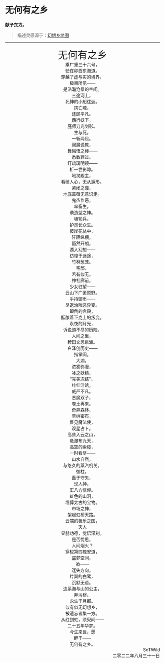 # 无何有之乡

**献予东方。**

> 描述灵感源于：[幻想乡地图](https://map.thwiki.cc/)

------

<center><font size = "6">无何有之乡</font></center>



<center>乘广重三十六号，</center>

<center>驶在卯酉东海道。</center>

<center>穿越了虚与实的境界，</center>

<center>极目所见——</center>

<center>是浩瀚沧桑的空间。</center>



<center>三途河上，</center>

<center>死神的小船往返。</center>

<center>携亡魂，</center>

<center>还顾平凡。</center>



<center>西行妖下，</center>

<center>庭师刀光剑影。</center>

<center>生与死，</center>

<center>一斩两段。</center>



<center>阎魔说教，</center>

<center>舞悔悟之棒——</center>

<center>悉数罪过。</center>

<center>盯琉璃明镜——</center>

<center>析一世影踪。</center>



<center>地灵殿主，</center>

<center>看破人心，无从遁形。</center>

<center>紧闭之瞳，</center>

<center>地底蔷薇无意识走。</center>



<center>鬼杰作恶，</center>

<center>率畜生，</center>

<center>袭造型之神。</center>

<center>埴轮兵，</center>

<center>护灵长众生。</center>



<center>彼岸花丛中，</center>

<center>阡陌纵横，</center>

<center>豁然开朗，</center>

<center>遁入幻想——</center>



<center>彷徨于迷途，</center>

<center>竹林葱茏。</center>

<center>宅邸，</center>

<center>若有似无。</center>



<center>神社廊前，</center>

<center>少女驻望——</center>

<center>云山下广袤原野。</center>

<center>手持御币——</center>

<center>尽退治险恶异变。</center>



<center>颠倒的宫殿，</center>

<center>酝酿着下克上的叛变。</center>

<center>永夜的月光，</center>

<center>诉说道不尽的历险。</center>



<center>人间之里，</center>

<center>稗田文思泉涌。</center>

<center>白泽创历史——</center>

<center>指掌间。</center>



<center>大湖，</center>

<center>浓雾弥漫，</center>

<center>冰之妖精，</center>

<center>“完美冻结”。</center>



<center>绯红洋馆，</center>

<center>威严不凡。</center>

<center>恶魔双子，</center>

<center>卷土再来。</center>



<center>奇异森林，

<center>草树密布，</center>

<center>瞥见魔法使，</center>

<center>观星占卜。</center>



<center>高耸入云之山，</center>

<center>悬瀑布九天，</center>

<center>高空的索缆，</center>

<center>一时看尽——</center>

<center>山水自然，</center>

<center>与悠久的蒸汽机关。</center>



<center>御柱，</center>

<center>矗于守矢，</center>

<center>现人神，</center>

<center>汇八方信仰。</center>



<center>虹色的山洞，</center>

<center>埋葬太古的宝物。</center>

<center>市场之神，</center>

<center>架起虹桥天路。</center>



<center>云端的极乐之国，</center>

<center>天人</center>

<center>显赫功德，觉悟深刻。</center>

<center>是否忧思，</center>

<center>人间烟火？</center>



<center>穿梭第四槐安道，</center>

<center>盗梦空间，</center>

<center>欲——</center>

<center>迷失方向。</center>



<center>片翼的白鹭，</center>

<center>沉默无语。</center>

<center>连系海与山的公主，</center>

<center>弃污秽，</center>

<center>永生于月都。</center>



<center>似有似无幻想乡，</center>

<center>被遗忘者集一方。</center>

<center>从红到虹，须臾间——</center>

<center>二十五年华梦。</center>

<center>今生来世，愿</center>

<center>醉于——</center>

<center>无何有之乡。</center>

<div style="text-align: right;">SoTWild</div>

<div style="text-align: right;">二零二二年八月三十一日</div>